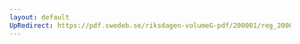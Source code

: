```yaml
---
layout: default
UpRedirect: https://pdf.swedeb.se/riksdagen-volumeG-pdf/200001/reg_200001/reg_200001_0087.pdf
---
```

